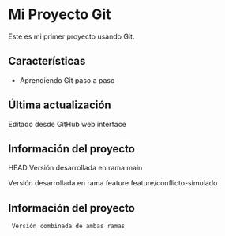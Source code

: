 # Mi Proyecto Git

Este es mi primer proyecto usando Git.
## Características
- Aprendiendo Git paso a paso
## Última actualización
Editado desde GitHub web interface
## Información del proyecto
HEAD
Versión desarrollada en rama main

Versión desarrollada en rama feature
feature/conflicto-simulado
 ## Información del proyecto
     Versión combinada de ambas ramas